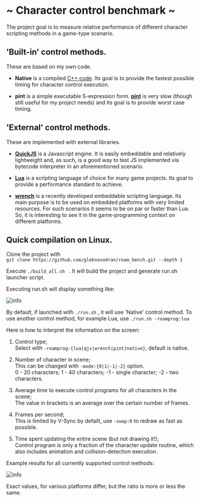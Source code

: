 # ~ Character control benchmark ~

The project goal is to measure relative performance of different character scripting methods in a game-type scenario.

## 'Built-in' control methods.

These are based on my own code.

- **Native** is a compiled [C++ code](https://github.com/glebnovodran/roam_bench/blob/main/src/roam_ctrl_native.cpp). Its goal is to provide the fastest possible timing for character control execution.

- **pint** is a simple executable S-expression form. [**pint**](https://github.com/glebnovodran/proto-plop/tree/main/pint) is very slow (though still useful for my project needs) and its goal is to provide worst case timing.

## 'External' control methods.

These are implemented with external libraries.

- [**QuickJS**](https://bellard.org/quickjs/) is a Javascript engine. It is easily embeddable and relatively lightweight and, as such, is a good way to test JS implemented via bytecode interpreter in an aforementioned scenario.

- [**Lua**](http://www.lua.org/) is a scripting language of choice for many game projects. Its goal to provide a performance standard to achieve.

- [**wrench**](https://www.northarc.com/wrench/www/) is a recently developed embeddable scripting language. Its main purpose is to be used on embedded platforms with very limited resources. For such scenarios it seems to be on par or faster than Lua. So, it is interesting to see it in the game-programming context on different platforms.

## Quick compilation on Linux. ##

Clone the project with
<br>```git clone https://github.com/glebnovodran/roam_bench.git --depth 1```

Execute ```./build_all.sh ``` . It will build the project and generate run.sh launcher script.

Executing run.sh will display something like:

![info](https://glebnovodran.github.io/roam/roam_info.jpg)

By default, if launched with ```./run.sh``` , it will use 'Native' control method. To use another control method, for example Lua, use ```./run.sh -roamprog:lua```

Here is how to interpret the information on the screen:

1. Control type;
<br>Select with ```-roamprog:{lua|qjs|wrench|pint|native}```, default is native.

2. Number of character in scene;
<br>This can be changed with ```-mode:{0|1|-1|-2}``` option.
<br> 0 - 20 characters; 1 - 40 characters; -1 - single character; -2 - two characters.

3. Average time to execute control programs for all characters in the scene;
<br>The value in brackets is an average over the certain number of frames.

4. Frames per second;
<br>This is limited by V-Sync by defailt, use ```-swap:0``` to redraw as fast as possible.

5. Time spent updating the entire scene (but not drawing it!);
<br>Control program is only a fraction of the character update routine, which also includes animation and collision-detection execution.


Example results for all currently supported control methods:

![info](https://glebnovodran.github.io/roam/roam_all_res.jpg)

Exact values, for various platforms differ, but the ratio is more or less the same.